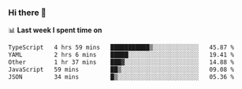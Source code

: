 ### Hi there 👋

<!--
**DBvc/DBvc** is a ✨ _special_ ✨ repository because its `README.md` (this file) appears on your GitHub profile.

Here are some ideas to get you started:

- 🔭 I’m currently working on ...
- 🌱 I’m currently learning ...
- 👯 I’m looking to collaborate on ...
- 🤔 I’m looking for help with ...
- 💬 Ask me about ...
- 📫 How to reach me: ...
- 😄 Pronouns: ...
- ⚡ Fun fact: ...
-->

📊 **Last week I spent time on**
<!--START_SECTION:waka-->

```txt
TypeScript   4 hrs 59 mins   ███████████▒░░░░░░░░░░░░░   45.87 %
YAML         2 hrs 6 mins    █████░░░░░░░░░░░░░░░░░░░░   19.41 %
Other        1 hr 37 mins    ███▓░░░░░░░░░░░░░░░░░░░░░   14.88 %
JavaScript   59 mins         ██▒░░░░░░░░░░░░░░░░░░░░░░   09.08 %
JSON         34 mins         █▒░░░░░░░░░░░░░░░░░░░░░░░   05.36 %
```

<!--END_SECTION:waka-->
